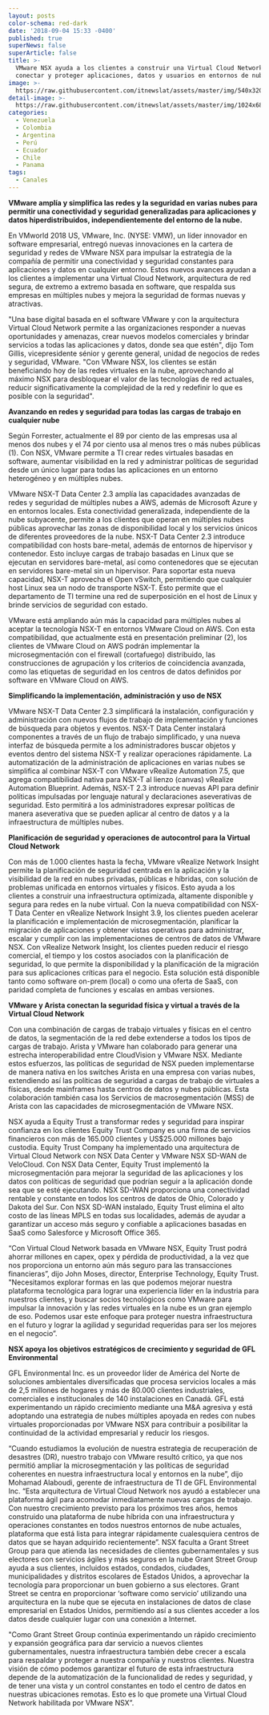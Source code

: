```yaml
---
layout: posts
color-schema: red-dark
date: '2018-09-04 15:33 -0400'
published: true
superNews: false
superArticle: false
title: >-
  VMware NSX ayuda a los clientes a construir una Virtual Cloud Network para
  conectar y proteger aplicaciones, datos y usuarios en entornos de nube
image: >-
  https://raw.githubusercontent.com/itnewslat/assets/master/img/540x320/Vmworld-p.jpg
detail-image: >-
  https://raw.githubusercontent.com/itnewslat/assets/master/img/1024x680/Vmworld-g.jpg
categories:
  - Venezuela
  - Colombia
  - Argentina
  - Perú
  - Ecuador
  - Chile
  - Panama
tags:
  - Canales
---
```

**VMware amplía y simplifica las redes y la seguridad en varias nubes para permitir una conectividad y seguridad generalizadas para aplicaciones y datos hiperdistribuidos, independientemente del entorno de la nube.**

En VMworld 2018 US, VMware, Inc. (NYSE: VMW), un líder innovador en software empresarial, entregó nuevas innovaciones en la cartera de seguridad y redes de VMware NSX para impulsar la estrategia de la compañía de permitir una conectividad y seguridad constantes para aplicaciones y datos en cualquier entorno. Estos nuevos avances ayudan a los clientes a implementar una Virtual Cloud Network, arquitectura de red segura, de extremo a extremo basada en software, que respalda sus empresas en múltiples nubes y mejora la seguridad de formas nuevas y atractivas.

"Una base digital basada en el software VMware y con la arquitectura Virtual Cloud Network permite a las organizaciones responder a nuevas oportunidades y amenazas, crear nuevos modelos comerciales y brindar servicios a todas las aplicaciones y datos, donde sea que estén", dijo Tom Gillis, vicepresidente sénior y gerente general, unidad de negocios de redes y seguridad, VMware. "Con VMware NSX, los clientes se están beneficiando hoy de las redes virtuales en la nube, aprovechando al máximo NSX para desbloquear el valor de las tecnologías de red actuales, reducir significativamente la complejidad de la red y redefinir lo que es posible con la seguridad".

**Avanzando en redes y seguridad para todas las cargas de trabajo en cualquier nube**

Según Forrester, actualmente el 89 por ciento de las empresas usa al menos dos nubes y el 74 por ciento usa al menos tres o más nubes públicas (1). Con NSX, VMware permite a TI crear redes virtuales basadas en software, aumentar visibilidad en la red y administrar políticas de seguridad desde un único lugar para todas las aplicaciones en un entorno heterogéneo y en múltiples nubes.

VMware NSX-T Data Center 2.3 amplía las capacidades avanzadas de redes y seguridad de múltiples nubes a AWS, además de Microsoft Azure y en entornos locales. Esta conectividad generalizada, independiente de la nube subyacente, permite a los clientes que operan en múltiples nubes públicas aprovechar las zonas de disponibilidad local y los servicios únicos de diferentes proveedores de la nube. NSX-T Data Center 2.3 introduce compatibilidad con hosts bare-metal, además de entornos de hipervisor y contenedor. Esto incluye cargas de trabajo basadas en Linux que se ejecutan en servidores bare-metal, así como contenedores que se ejecutan en servidores bare-metal sin un hipervisor. Para soportar esta nueva capacidad, NSX-T aprovecha el Open vSwitch, permitiendo que cualquier host Linux sea un nodo de transporte NSX-T. Esto permite que el departamento de TI termine una red de superposición en el host de Linux y brinde servicios de seguridad con estado.

VMware está ampliando aún más la capacidad para múltiples nubes al aceptar  la tecnología NSX-T en entornos VMware Cloud on AWS. Con esta compatibilidad, que actualmente está en presentación preliminar (2),  los clientes de VMware Cloud on AWS podrán implementar la microsegmentación con el firewall (cortafuego) distribuido, las construcciones de agrupación y los criterios de coincidencia avanzada, como las etiquetas de seguridad en los centros de datos definidos por software en VMware Cloud on AWS.

**Simplificando la implementación, administración y uso de NSX**

VMware NSX-T Data Center 2.3 simplificará la instalación, configuración y administración con nuevos flujos de trabajo de implementación y funciones de búsqueda para objetos y eventos. NSX-T Data Center instalará componentes a través de un flujo de trabajo simplificado, y una nueva interfaz de búsqueda permite a los administradores buscar objetos y eventos dentro del sistema NSX-T y realizar operaciones rápidamente. La automatización de la administración de aplicaciones en varias nubes se simplifica al combinar NSX-T con VMware vRealize Automation 7.5, que agrega compatibilidad nativa para NSX-T al lienzo (canvas) vRealize Automation Blueprint. Además, NSX-T 2.3 introduce nuevas API para definir políticas impulsadas por lenguaje natural y declaraciones aseverativas de seguridad. Esto permitirá a los administradores expresar políticas de manera aseverativa que se pueden aplicar al centro de datos y a la infraestructura de múltiples nubes.

**Planificación de seguridad y operaciones de autocontrol para la Virtual Cloud Network**

Con más de 1.000 clientes hasta la fecha, VMware vRealize Network Insight permite la planificación de seguridad centrada en la aplicación y la visibilidad de la red en nubes privadas, públicas e híbridas, con solución de problemas unificada en entornos virtuales y físicos. Esto ayuda a los clientes a construir una infraestructura optimizada, altamente disponible y segura para redes en la nube virtual. Con la nueva compatibilidad con NSX-T Data Center en vRealize Network Insight 3.9, los clientes pueden acelerar la planificación e implementación de microsegmentación, planificar la migración de aplicaciones y obtener vistas operativas para administrar, escalar y cumplir con las implementaciones de centros de datos de VMware NSX. Con vRealize Network Insight, los clientes pueden reducir el riesgo comercial, el tiempo y los costos asociados con la planificación de seguridad, lo que permite la disponibilidad y la planificación de la migración para sus aplicaciones críticas para el negocio. Esta solución está disponible tanto como software on-prem (local) o como una oferta de SaaS, con paridad completa de funciones y escalas en ambas versiones.

**VMware y Arista conectan la seguridad física y virtual a través de la Virtual Cloud Network**

Con una combinación de cargas de trabajo virtuales y físicas en el centro de datos, la segmentación de la red debe extenderse a todos los tipos de cargas de trabajo. Arista y VMware han colaborado para generar una estrecha interoperabilidad entre CloudVision y VMware NSX. Mediante estos esfuerzos, las políticas de seguridad de NSX pueden implementarse de manera nativa en los switches Arista en una empresa con varias nubes, extendiendo así las políticas de seguridad a cargas de trabajo de virtuales a físicas, desde mainframes hasta centros de datos y nubes públicas. Esta colaboración también casa los Servicios de macrosegmentación (MSS) de Arista con las capacidades de microsegmentación de VMware NSX.

NSX ayuda a Equity Trust a transformar redes y seguridad para inspirar confianza en los clientes
Equity Trust Company es una firma de servicios financieros con más de 165.000 clientes y US$25.000 millones bajo custodia. Equity Trust Company ha implementado una arquitectura de Virtual Cloud Network con NSX Data Center y VMware NSX SD-WAN de VeloCloud. Con NSX Data Center, Equity Trust implementó la microsegmentación para mejorar la seguridad de las aplicaciones y los datos con políticas de seguridad que podrían seguir a la aplicación donde sea que se esté ejecutando. NSX SD-WAN proporciona una conectividad rentable y constante en todos los centros de datos de Ohio, Colorado y Dakota del Sur. Con NSX SD-WAN instalado, Equity Trust elimina el alto costo de las líneas MPLS en todas sus localidades, además de ayudar a garantizar un acceso más seguro y confiable a aplicaciones basadas en SaaS como Salesforce y Microsoft Office 365.

“Con Virtual Cloud Network basada en VMware NSX, Equity Trust podrá ahorrar millones en capex, opex y pérdida de productividad, a la vez que nos proporciona un entorno aún más seguro para las transacciones financieras”, dijo John Moses, director, Enterprise Technology, Equity Trust. "Necesitamos explorar formas en las que podemos mejorar nuestra plataforma tecnológica para lograr una experiencia líder en la industria para nuestros clientes, y buscar socios tecnológicos como VMware para impulsar la innovación y las redes virtuales en la nube es un gran ejemplo de eso. Podemos usar este enfoque para proteger nuestra infraestructura en el futuro y lograr la agilidad y seguridad requeridas para ser los mejores en el negocio”.

**NSX apoya los objetivos estratégicos de crecimiento y seguridad de GFL Environmental**

GFL Environmental Inc. es un proveedor líder de América del Norte de soluciones ambientales diversificadas que procesa servicios locales a más de 2,5 millones de hogares y más de 80.000 clientes industriales, comerciales e institucionales de 140 instalaciones en Canadá. GFL está experimentando un rápido crecimiento mediante una M&A agresiva y está adoptando una estrategia de nubes múltiples apoyada en redes con nubes virtuales proporcionadas por VMware NSX para contribuir a posibilitar la continuidad de la actividad empresarial y reducir los riesgos.

“Cuando estudiamos la evolución de nuestra estrategia de recuperación de desastres (DR), nuestro trabajo con VMware resultó crítico, ya que nos permitió ampliar la microsegmentación y las políticas de seguridad coherentes en nuestra infraestructura local y entornos en la nube”, dijo Mohamad Alaboudi, gerente de infraestructura de TI de GFL Environmental Inc. “Esta arquitectura de Virtual Cloud Network nos ayudó a establecer una plataforma ágil para acomodar inmediatamente nuevas cargas de trabajo. Con nuestro crecimiento previsto para los próximos tres años, hemos construido una plataforma de nube híbrida con una infraestructura y operaciones constantes en todos nuestros entornos de nube actuales, plataforma que está lista para integrar rápidamente cualesquiera centros de datos que se hayan adquirido recientemente”.
NSX faculta a Grant Street Group para que atienda las necesidades de clientes gubernamentales y sus electores con servicios ágiles y más seguros en la nube Grant Street Group ayuda a sus clientes, incluidos estados, condados, ciudades, municipalidades y distritos escolares de Estados Unidos, a aprovechar la tecnología para proporcionar un buen gobierno a sus electores. Grant Street se centra en proporcionar ‘software como servicio’ utilizando una arquitectura en la nube que se ejecuta en instalaciones de datos de clase empresarial en Estados Unidos, permitiendo así a sus clientes acceder a los datos desde cualquier lugar con una conexión a Internet.

"Como Grant Street Group continúa experimentando un rápido crecimiento y expansión geográfica para dar servicio a nuevos clientes gubernamentales, nuestra infraestructura también debe crecer a escala para respaldar y proteger a nuestra compañía y nuestros clientes. Nuestra visión de cómo podemos garantizar el futuro de esta infraestructura depende de la automatización de la funcionalidad de redes y seguridad, y de tener una vista y un control constantes en todo el centro de datos en nuestras ubicaciones remotas. Esto es lo que promete una Virtual Cloud Network habilitada por VMware NSX”.